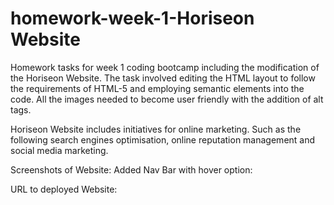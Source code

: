 # homework-week-1-Horiseon Website

Homework tasks for week 1 coding bootcamp including the modification of the Horiseon Website. The task involved editing the HTML layout to follow the requirements of HTML-5 and employing semantic elements into the code. All the images needed to become user friendly with the addition of alt tags. 

Horiseon Website includes initiatives for online marketing. Such as the following search engines optimisation, online reputation management and social media marketing. 

Screenshots of Website:
Added Nav Bar with hover option:


URL to deployed Website: 


